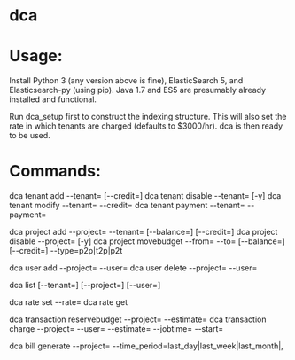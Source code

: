 # dca

# Usage:
Install Python 3 (any version above is fine), ElasticSearch 5, and Elasticsearch-py (using pip). Java 1.7 and ES5 are presumably already installed and functional.

Run dca_setup first to construct the indexing structure. This will also set the rate in which tenants are charged (defaults to $3000/hr). dca is then ready to be used.

# Commands:
dca tenant add --tenant=<name> [--credit=<amount>]
dca tenant disable --tenant=<name> [-y]
dca tenant modify --tenant=<name> --credit=<amount>
dca tenant payment --tenant=<name> --payment=<amount>

dca project add --project=<name> --tenant=<name> [--balance=<amount>] [--credit=<amount>]
dca project disable --project=<name> [-y]
dca project movebudget --from=<name> --to=<name> [--balance=<amount>] [--credit=<amount>] --type=p2p|t2p|p2t

dca user add --project=<name> --user=<name>
dca user delete --project=<name> --user=<name>

dca list [--tenant=<name>] [--project=<name>] [--user=<name>]

dca rate set --rate=<rate>
dca rate get

dca transaction reservebudget --project=<name> --estimate=<time>
dca transaction charge --project=<name> --user=<name> --estimate=<time> --jobtime=<time> --start=<time>

dca bill generate --project=<name> --time_period=last_day|last_week|last_month|<date>,<date>

